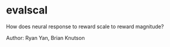 # evalscal
How does neural response to reward scale to reward magnitude?

Author: Ryan Yan, Brian Knutson
